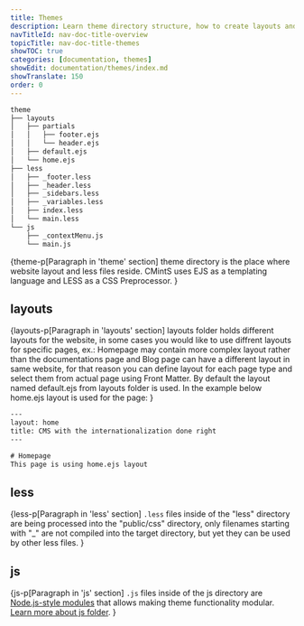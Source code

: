 ```yaml
---
title: Themes
description: Learn theme directory structure, how to create layouts and use <fix>LESS</fix> to create modularize <fix>CSS</fix> with less code.
navTitleId: nav-doc-title-overview
topicTitle: nav-doc-title-themes
showTOC: true
categories: [documentation, themes]
showEdit: documentation/themes/index.md
showTranslate: 150
order: 0
---
```


```bash
theme
├── layouts
│   ├── partials
│   │   ├── footer.ejs
│   │   └── header.ejs  
│   ├── default.ejs
│   └── home.ejs
├── less
│   ├── _footer.less
│   ├── _header.less
│   ├── _sidebars.less
│   ├── _variables.less
│   ├── index.less
│   └── main.less
└── js
    ├── _contextMenu.js
    └── main.js
```

{theme-p[Paragraph in 'theme' section]
<fix>theme</fix> directory is the place where website layout and less files reside.
<fix>CMintS</fix> uses EJS as a templating language and LESS as a CSS Preprocessor.
}

## layouts

{layouts-p[Paragraph in 'layouts' section] 
<fix>layouts</fix> folder holds different layouts for the website, in some cases you would
like to use diffrent layouts for specific pages, ex.: Homepage may contain more
complex layout rather than the documentations page and Blog page can have a
different layout in same website, for that reason you can define layout for each
page type and select them from actual page using Front Matter. By default the
layout named default.ejs from layouts folder is used. In the example below
home.ejs layout is used for the page:
}

```html
---
layout: home
title: CMS with the internationalization done right
---

# Homepage
This page is using home.ejs layout
```

## less

{less-p[Paragraph in 'less' section] 
<fix>`.less`</fix> files inside of the "less" directory are being processed into the "public/css"
directory, only filenames starting with "_" are not compiled into the target
directory, but yet they can be used by other less files.
}

## js

{js-p[Paragraph in 'js' section]
<fix>`.js`</fix> files inside of the <fix>js</fix> directory are [Node.js-style
modules](https://nodejs.org/api/modules.html) that allows making theme
functionality modular. [Learn more about js
folder](https://cmints.io/en/documentation/themes/js-modules).
}
